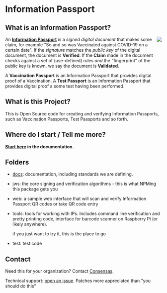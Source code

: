 # Information Passport

## What is an Information Passport?

<img src="https://consensas-aws.s3.amazonaws.com/icons/passports-color-280.png" style="float: right" />

An **[Information Passport](https://github.com/Consensas/information-passport/tree/main/docs#information-passport)** 
is a _signed digital document_ that makes some claim,
for example "So and so was Vaccinated against COVID-19 on a certain date".
If the _signature_ matches the _public key_ of the digital document, the
document is **Verified**.
If the **Claim** made in the document checks against a set of (use-defined) rules
_and_ the "fingerprint" of the public key is known, we say the document is
**Validated**.

A **Vaccination Passport** is an Information Passport that 
provides digital proof of a Vaccination.
A **Test Passport** is an Information Passport that provides
digital proof a some test having been performed.

## What is this Project?

This is Open Source code for creating and verifying
Information Passports, such as Vaccination Passports, 
Test Passports and so forth.


## Where do I start / Tell me more?

**[Start here](docs) in the documentation.**

## Folders

* [docs](docs): documentation, including standards we are defining. 

* jws: the core signing and verification algorithms -
  this is what NPMing this package gets you

* web: a sample web interface that will scan and verify
  Information Passport QR codes or take QR code entry

* tools: tools for working with IPs. Includes command line
  verification and pretty printing code, interface for 
  barcode scanner on Raspberry Pi (or likely anywhere).

  if you just want to try it, this is the place to go

* test: test code

## Contact

Need this for your organization?
Contact [Consensas](mailto:ryan@consensas.com).

Technical support: 
[open an issue](https://github.com/Consensas/information-passport/issues).
Patches more appreciated than "you should do this"
